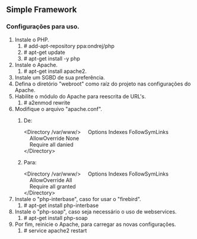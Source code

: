 <article class="padding">
	<h1>Simple Framework</h1>
	<h3>Configurações para uso.</h3>
	<ol>
		<li>
			Instale o PHP.
			<ol class="prompt padding">
				<li># add-apt-repository ppa:ondrej/php</li>
				<li># apt-get update</li>
				<li># apt-get install -y php</li>
			</ol>
		</li>
		<li>
			Instale o Apache.
			<ol class="prompt padding">
				<li># apt-get install apache2.</li>
			</ol>
		</li>
		<li>Instale um SGBD de sua preferência.</li>
		<li>Defina o diretório "webroot" como raíz do projeto nas configurações do Apache.</li>
		<li>
			Habilite o módulo do Apache para reescrita de URL's.
			<ol class="prompt padding">
				<li># a2enmod rewrite</li>
			</ol>
		</li>
		<li>
			Modifique o arquivo "apache.conf".
			<ol class="file padding">
				<li>
					<p>De:<p>
					<div class="file-content">
						&lt;Directory /var/www/&gt;
						&nbsp;&nbsp;&nbsp;&nbsp;Options Indexes FollowSymLinks<br>
						&nbsp;&nbsp;&nbsp;&nbsp;AllowOverride None<br>
						&nbsp;&nbsp;&nbsp;&nbsp;Require all danied<br>
						&lt;/Directory&gt;	
					</div>
				</li>
				<li>
					<p>Para:<p>
					<div class="file-content">
						&lt;Directory /var/www/&gt;
						&nbsp;&nbsp;&nbsp;&nbsp;Options Indexes FollowSymLinks<br>
						&nbsp;&nbsp;&nbsp;&nbsp;AllowOverride All<br>
						&nbsp;&nbsp;&nbsp;&nbsp;Require all granted<br>
						&lt;/Directory&gt;	
					</div>
				</li>
			</ol>
		</li>
		<li>
			Instale o "php-interbase", caso for usar o "firebird".
			<ol class="prompt padding">
				<li># apt-get install php-interbase</li>
			</ol>
		</li>
		<li>
			Instale o "php-soap", caso seja necessário o uso de webservices.
			<ol class="prompt padding">
				<li># apt-get install php-soap</li>
			</ol>
		</li>
		<li>
			Por fim, reinicie o Apache, para carregar as novas configurações.
			<ol class="prompt padding">
				<li># service apache2 restart</li>
			</ol>
		</li>
	</ol>
</article>	